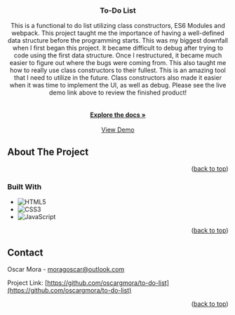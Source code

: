 <!-- Improved compatibility of back to top link: See: https://github.com/othneildrew/Best-README-Template/pull/73 -->
<a name="readme-top"></a>
<!--
*** Thanks for checking out the Best-README-Template. If you have a suggestion
*** that would make this better, please fork the repo and create a pull request
*** or simply open an issue with the tag "enhancement".
*** Don't forget to give the project a star!
*** Thanks again! Now go create something AMAZING! :D
-->

<h3 align="center">To-Do List</h3>

  <p align="center">
    This is a functional to do list utilizing class constructors, ES6 Modules and webpack. This project taught me the importance of having a well-defined data structure before the programming starts. This was my biggest downfall when I first began this project. It became difficult to debug after trying to code using the first data structure. Once I restructured, it became much easier to figure out where the bugs were coming from.
    This also taught me how to really use class constructors to their fullest. This is an amazing tool that I need to utilize in the future. Class constructors also made it easier when it was time to implement the UI, as well as debug.
    Please see the live demo link above to review the finished product!
    <br />
    <br />
    <br />
    <a href="https://github.com/oscargmora/to-do-list"><strong>Explore the docs »</strong></a>
    <br />
    <br />
    <a href="https://oscargmora.github.io/to-do-list/">View Demo</a>
  </p>
</div>


<!-- ABOUT THE PROJECT -->
## About The Project

<!-- [![Product Name Screen Shot][product-screenshot]](https://example.com) -->


<p align="right">(<a href="#readme-top">back to top</a>)</p>



### Built With

* ![HTML5](https://img.shields.io/badge/HTML5%20-%23E34F26.svg?style=for-the-badge&logo=html5&logoColor=white)
* ![CSS3](https://img.shields.io/badge/CSS%20-%231572B6.svg?style=for-the-badge&logo=css3&logoColor=white)
* ![JavaScript](https://img.shields.io/badge/JavaScript%20-%23F7DF1E.svg?style=for-the-badge&logo=javascript&logoColor=black)

<p align="right">(<a href="#readme-top">back to top</a>)</p>

<!-- CONTACT -->
## Contact

Oscar Mora - moragoscar@outlook.com

Project Link: [https://github.com/oscargmora/to-do-list](https://github.com/oscargmora/to-do-list)

<p align="right">(<a href="#readme-top">back to top</a>)</p>
